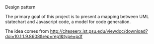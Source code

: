 Design pattern 

The primary goal of this project is to present a mapping between UML statechart and Javascript code, a model for code generation.

The idea comes from http://citeseerx.ist.psu.edu/viewdoc/download?doi=10.1.1.9.8608&rep=rep1&type=pdf

